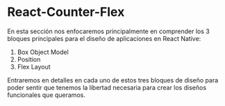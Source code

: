 # React-Counter-Flex
En esta sección nos enfocaremos principalmente en comprender los 3 bloques principales para el diseño de aplicaciones en React
Native:
1. Box Object Model
2. Position
3. Flex Layout

   
Entraremos en detalles en cada uno de estos tres bloques de diseño para poder sentir que tenemos la libertad necesaria para crear los diseños funcionales que queramos.
